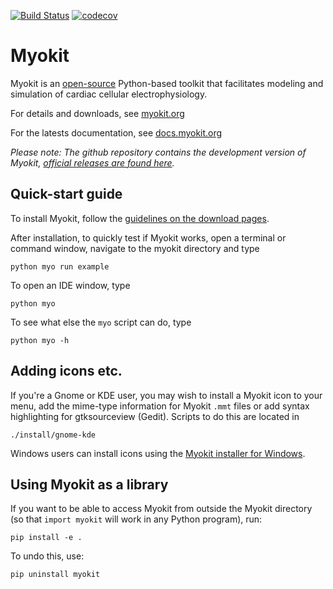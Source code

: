 [![Build Status](https://travis-ci.org/MichaelClerx/myokit.svg?branch=master)](https://travis-ci.org/MichaelClerx/myokit)
[![codecov](https://codecov.io/gh/MichaelClerx/myokit/branch/master/graph/badge.svg)](https://codecov.io/gh/MichaelClerx/myokit)

# Myokit

Myokit is an [open-source](LICENSE) Python-based toolkit that facilitates modeling and simulation of cardiac cellular electrophysiology.

For details and downloads, see [myokit.org](http://myokit.org)

For the latests documentation, see [docs.myokit.org](http://docs.myokit.org)

_Please note: The github repository contains the development version of Myokit, [official releases are found here](http://myokit.org)._

## Quick-start guide

To install Myokit, follow the [guidelines on the download pages](http://myokit.org/download).

After installation, to quickly test if Myokit works, open a terminal or command window, navigate to the myokit directory and type

    python myo run example
    
To open an IDE window, type

    python myo
    
To see what else the `myo` script can do, type

    python myo -h

## Adding icons etc.
If you're a Gnome or KDE user, you may wish to install a Myokit icon to your menu, add the mime-type information for Myokit `.mmt` files or add syntax highlighting for gtksourceview (Gedit). Scripts to do this are located in
    
    ./install/gnome-kde

Windows users can install icons using the [Myokit installer for Windows](http://myokit.org/windows).

## Using Myokit as a library
If you want to be able to access Myokit from outside the Myokit directory (so that `import myokit` will work in any Python program), run:

    pip install -e .

To undo this, use:

    pip uninstall myokit

